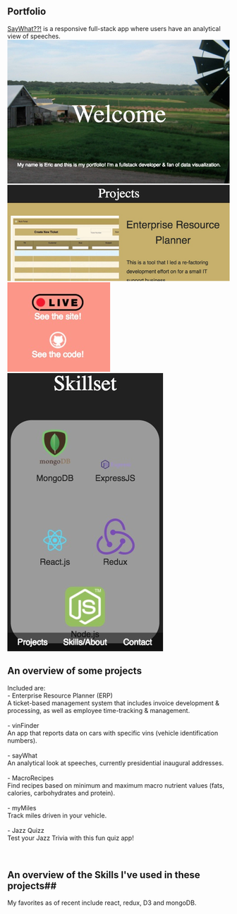 ## Portfolio
<a href="say-what.netlify.com">SayWhat??!</a> is a responsive full-stack app where users have an analytical view of speeches.
![Alt text](imgs/port/welcome.jpg?raw=true "Welcome")
![Alt text](imgs/port/projects.jpg?raw=true "Projects Overview")
![Alt text](imgs/port/links.jpg?raw=true "Links to Projects")
![Alt text](imgs/port/responsive.jpg?raw=true "Responsive design")

## An overview of some projects 
Included are:</br>
	- Enterprise Resource Planner (ERP)</br>
		A ticket-based management system that includes invoice development & processing, as well as employee time-tracking & management.</br></br>
	- vinFinder</br>
		An app that reports data on cars with specific vins (vehicle identification numbers).</br></br>
	- sayWhat</br>
		An analytical look at speeches, currently presidential inaugural addresses.</br></br>
	- MacroRecipes</br>
		Find recipes based on minimum and maximum macro nutrient values (fats, calories, carbohydrates and protein).</br></br>
	- myMiles</br>
		Track miles driven in your vehicle.</br></br>
	- Jazz Quizz</br>
		Test your Jazz Trivia with this fun quiz app!</br></br></br>

## An overview of the Skills I've used in these projects##
My favorites as of recent include react, redux, D3 and mongoDB.
